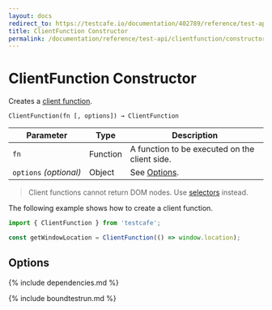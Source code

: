 ```yaml
---
layout: docs
redirect_to: https://testcafe.io/documentation/402789/reference/test-api/clientfunction/constructor
title: ClientFunction Constructor
permalink: /documentation/reference/test-api/clientfunction/constructor.html
---
```

# ClientFunction Constructor

Creates a [client function](../../../guides/basic-guides/obtain-client-side-info.md).

```text
ClientFunction(fn [, options]) → ClientFunction
```

Parameter              | Type     | Description
---------------------- | -------- | ---------------------------------------------
`fn`                   | Function | A function to be executed on the client side.
`options`&#160;*(optional)* | Object   | See [Options](#options).

> Client functions cannot return DOM nodes. Use [selectors](../../../guides/basic-guides/select-page-elements.md) instead.

The following example shows how to create a client function.

```js
import { ClientFunction } from 'testcafe';

const getWindowLocation = ClientFunction(() => window.location);
```

## Options

{% include dependencies.md %}

{% include boundtestrun.md %}
